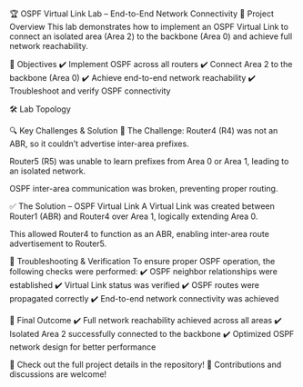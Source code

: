 🏆 OSPF Virtual Link Lab – End-to-End Network Connectivity
📌 Project Overview
This lab demonstrates how to implement an OSPF Virtual Link to connect an isolated area (Area 2) to the backbone (Area 0) and achieve full network reachability.

🎯 Objectives
✔️ Implement OSPF across all routers
✔️ Connect Area 2 to the backbone (Area 0)
✔️ Achieve end-to-end network reachability
✔️ Troubleshoot and verify OSPF connectivity

🛠 Lab Topology

🔍 Key Challenges & Solution
🚧 The Challenge:
Router4 (R4) was not an ABR, so it couldn’t advertise inter-area prefixes.

Router5 (R5) was unable to learn prefixes from Area 0 or Area 1, leading to an isolated network.

OSPF inter-area communication was broken, preventing proper routing.

✅ The Solution – OSPF Virtual Link
A Virtual Link was created between Router1 (ABR) and Router4 over Area 1, logically extending Area 0.

This allowed Router4 to function as an ABR, enabling inter-area route advertisement to Router5.

🔎 Troubleshooting & Verification
To ensure proper OSPF operation, the following checks were performed:
✔️ OSPF neighbor relationships were established
✔️ Virtual Link status was verified
✔️ OSPF routes were propagated correctly
✔️ End-to-end network connectivity was achieved

🎯 Final Outcome
✔️ Full network reachability achieved across all areas
✔️ Isolated Area 2 successfully connected to the backbone
✔️ Optimized OSPF network design for better performance

🚀 Check out the full project details in the repository!
💬 Contributions and discussions are welcome!

